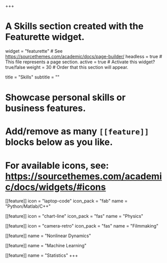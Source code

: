+++
# A Skills section created with the Featurette widget.
widget = "featurette"  # See https://sourcethemes.com/academic/docs/page-builder/
headless = true  # This file represents a page section.
active = true  # Activate this widget? true/false
weight = 30  # Order that this section will appear.

title = "Skills"
subtitle = ""

# Showcase personal skills or business features.
# 
# Add/remove as many `[[feature]]` blocks below as you like.
# 
# For available icons, see: https://sourcethemes.com/academic/docs/widgets/#icons

[[feature]]
  icon = "laptop-code"
  icon_pack = "fab"
  name = "Python/Matlab/C++"
  
[[feature]]
  icon = "chart-line"
  icon_pack = "fas"
  name = "Physics"
  
[[feature]]
  icon = "camera-retro"
  icon_pack = "fas"
  name = "Filmmaking"
  
  [[feature]]
  name = "Nonlinear Dynamics"
  
  [[feature]]
  name = "Machine Learning"
  
  [[feature]]
  name = "Statistics"
+++

